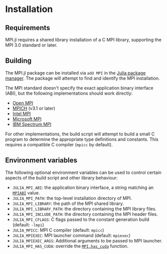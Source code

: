 # Installation

## Requirements

MPI.jl requires a shared library installation of a C MPI library, supporting the MPI 3.0 standard or later.

## Building

The MPI.jl package can be installed via `add MPI` in the [Julia package
manager](https://docs.julialang.org/en/v1/stdlib/Pkg/index.html). The package will attempt
to find and identify the MPI installation.

The MPI standard doesn't specify the exact application binary interface (ABI), but the
following implementations should work directly:

- [Open MPI](http://www.open-mpi.org/)
- [MPICH](http://www.mpich.org/) (v3.1 or later)
- [Intel MPI](https://software.intel.com/en-us/mpi-library)
- [Microsoft MPI](https://docs.microsoft.com/en-us/message-passing-interface/microsoft-mpi)
- [IBM Spectrum MPI](https://www.ibm.com/us-en/marketplace/spectrum-mpi)

For other implementations, the build script will attempt to build a small C program to
determine the appropriate type definitions and constants. This requires a compatible C
compiler (`mpicc` by default).

## Environment variables

The following optional environment variables can be used to control certain aspects of the
build script and other library behaviour:

- `JULIA_MPI_ABI`: the application binary interface, a string matching an [`MPIABI`](@ref) value.
- `JULIA_MPI_PATH`: the top-level installation directory of MPI.
- `JULIA_MPI_LIBRARY`: the path of the MPI shared library.
- `JULIA_MPI_LIBRARY_PATH`: the directory containing the MPI library files.
- `JULIA_MPI_INCLUDE_PATH`: the directory containing the MPI header files.
- `JULIA_MPI_CFLAGS`: C flags passed to the constant generation build (default: `-lmpi`)
- `JULIA_MPICC`: MPI C compiler (default: `mpicc`)
- `JULIA_MPIEXEC`: MPI launcher command (default: `mpiexec`)
- `JULIA_MPIEXEC_ARGS`: Additional arguments to be passed to MPI launcher.
- `JULIA_MPI_HAS_CUDA`: override the [`MPI.has_cuda`](@ref) function.
